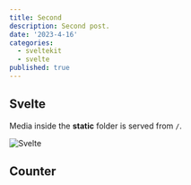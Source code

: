 ```yaml
---
title: Second
description: Second post.
date: '2023-4-16'
categories:
  - sveltekit
  - svelte
published: true
---
```


<script>
  import Counter from '../utils/counter.svelte'
</script>

## Svelte

Media inside the **static** folder is served from `/`.

![Svelte](favicon.png)

## Counter

<Counter />
